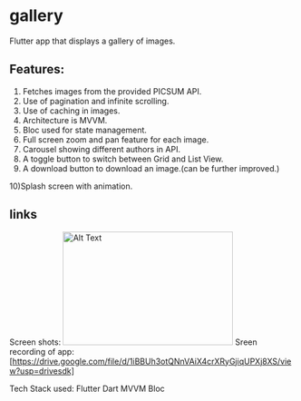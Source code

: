 # gallery

Flutter app that displays a gallery of images. 
## Features:
1) Fetches images from the provided PICSUM API. 
2) Use of pagination and infinite scrolling. 
3) Use of caching in images. 
4) Architecture is MVVM. 
5) Bloc used for state management. 
6) Full screen zoom and pan feature for each image. 
7) Carousel showing different authors in API. 
8) A toggle button to switch between Grid and List View. 
9) A download button to download an image.(can be further improved.) 

10)Splash screen with animation. 

## links 

Screen shots:
<img src="/storage/emulated/0/DCIM/Screenshots/Screenshot_2025-01-10-11-42-15-478_com.example.gallery.jpg" alt="Alt Text" width="300" height="200">
Sreen recording of app: [https://drive.google.com/file/d/1iBBUh3otQNnVAiX4crXRyGjiqUPXj8XS/view?usp=drivesdk]

Tech Stack used:
Flutter Dart MVVM Bloc 
